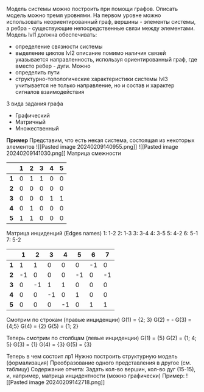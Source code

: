 Модель системы можно построить при помощи графов.
Описать модель можно тремя уровнями.
На первом уровне можно использовать неориентированный граф, вершины - элементы системы, а ребра - существующие непосредственные связи между элементами.
Модель lvl1 должна обеспечивать:
* определение связности системы
* выделение циклов
lvl2 описание помимо наличия связей указывается направленность, используя ориентированный граф, где вместо ребер - дуги. Можно 
* определить пути 
* структурно-топологические характеристики системы
lvl3 учитывается не только направление, но и состав и характер сигналов взаимодействия

3 вида задания графа
* Графический
* Матричный
* Множественный

**Пример**
Представим, что есть некая система, состоящая из некоторых элементов
![[Pasted image 20240209140955.png]]
![[Pasted image 20240209141030.png]]
Матрица смежности

|  | 1 | 2 | 3 | 4 | 5 |
| ---- | ---- | ---- | ---- | ---- | ---- |
| **1** | 0 | 1 | 1 | 0 | 0 |
| **2** | 0 | 0 | 0 | 0 | 0 |
| **3** | 0 | 0 | 0 | 1 | 1 |
| **4** | 0 | 1 | 0 | 0 | 0 |
| **5** | 1 | 1 | 0 | 0 | 0 |

Матрица инциденций
(Edges names)
1: 1-2
2: 1-3
3: 3-4
4: 3-5
5: 4-2
6: 5-1
7: 5-2

|  | **1** | **2** | **3** | **4** | **5** | **6** | **7** |
| ---- | ---- | ---- | ---- | ---- | ---- | ---- | ---- |
| **1** | 1 | 1 | 0 | 0 | 0 | -1 | 0 |
| **2** | -1 | 0 | 0 | 0 | -1 | 0 | -1 |
| **3** | 0 | -1 | 1 | 1 | 0 | 0 | 0 |
| **4** | 0 | 0 | -1 | 0 | 1 | 0 | 0 |
| **5** | 0 | 0 | 0 | -1 | 0 | 1 | 1 |
Смотрим по строкам (правые инциденции)
G(1) = {2; 3} 
G(2) = -
G(3) = {4;5}
G(4) = {2}
G(5) = {1; 2}

Теперь смотрим по столбцам (левые инциденции)
G(1) = {5}
G(2) = {1; 4; 5}
G(3) = {1}
G(4) = {3}
G(5) = {3}


Теперь в чем состоит лр1
Нужно построить структурную модель (формализация)
Преобразование одного представления в другое (см. таблицу)
Содержание отчета:
Задать кол-во вершин, кол-во дуг (15-15), и, например, матрица инцидентности (можно графически)
Пример:
![[Pasted image 20240209142718.png]]